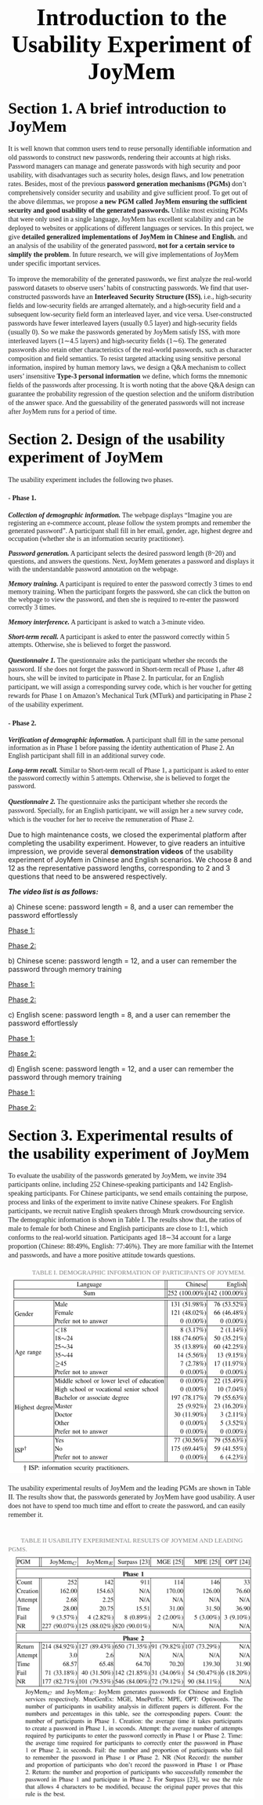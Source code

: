 # <center><font face="Times New Roman" color=black size=7>Introduction to the Usability Experiment of JoyMem</font></center>
## <font face="Times New Roman" color=black size=6>Section 1. A brief introduction to JoyMem</font>

<font face="Times New Roman">It is well known that common users tend to reuse personally identifiable information and old passwords to construct new passwords, rendering their accounts at high risks. Password managers can manage and generate passwords with high security and poor usability, with disadvantages such as security holes, design flaws, and low penetration rates. Besides, most of the previous **password generation mechanisms (PGMs)** don’t comprehensively consider security and usability and give sufficient proof. To get out of the above dilemmas, we propose **a new PGM called JoyMem ensuring the sufficient security and good usability of the generated passwords.** Unlike most existing PGMs that were only used in a single language, JoyMem has excellent scalability and can be deployed to websites or applications of different languages or services. In this project, we give **detailed generalized implementations of JoyMem in Chinese and English**, and an analysis of the usability of the generated password, **not for a certain service to simplify the problem**. In future research, we will give implementations of JoyMem under specific important services. </font>

<font face="Times New Roman">To improve the memorability of the generated passwords, we first analyze the real-world password datasets to observe users’ habits of constructing passwords. We find that user-constructed passwords have an **Interleaved Security Structure (ISS)**, i.e., high-security fields and low-security fields are arranged alternately, and a high-security field and a subsequent low-security field form an interleaved layer, and vice versa. User-constructed passwords have fewer interleaved layers (usually 0.5 layer) and high-security fields (usually 0). So we make the passwords generated by JoyMem satisfy ISS, with more interleaved layers (1∼4.5 layers) and high-security fields (1∼6). The generated passwords also retain other characteristics of the real-world passwords, such as character composition and field semantics. To resist targeted attacking using sensitive personal information, inspired by human memory laws, we design a Q&A mechanism to collect users’ insensitive **Type-3 personal information** we define, which forms the mnemonic fields of the passwords after processing. It is worth noting that the above Q&A design can guarantee the probability regression of the question selection and the uniform distribution of the answer space. And the guessability of the generated passwords will not increase after JoyMem runs for a period of time. </font>


## <font face="Times New Roman" color=black size=6>Section 2. Design of the usability experiment of JoyMem</font>
<font face="Times New Roman">The usability experiment includes the following two phases.</font>

#### <font face="Times New Roman">**- Phase 1.**</font>
<font face="Times New Roman">

***Collection of demographic information.*** The webpage displays “Imagine you are registering an e-commerce account, please follow the system prompts and remember the generated password”. A participant shall fill in her email, gender, age, highest degree and occupation (whether she is an information security practitioner).

***Password generation.*** A participant selects the desired password length (8~20) and questions, and answers the questions. Next, JoyMem generates a password and displays it with the understandable password annotation on the webpage. 

***Memory training.*** A participant is required to enter the password correctly 3 times to end memory training. When the participant forgets the password, she can click the button on the webpage to view the password, and then she is required to re-enter the password correctly 3 times.

***Memory interference.*** A participant is asked to watch a 3-minute video.

***Short-term recall.*** A participant is asked to enter the password correctly within 5 attempts. Otherwise, she is believed to forget the password.

***Questionnaire 1.*** The questionnaire asks the participant whether she records the password. If she does not forget the password in Short-term recall of Phase 1, after 48 hours, she will be invited to participate in Phase 2. In particular, for an English participant, we will assign a corresponding survey code, which is her voucher for getting rewards for Phase 1 on Amazon’s Mechanical Turk (MTurk) and participating in Phase 2 of the usability experiment.</font>





#### <font face="Times New Roman">**- Phase 2.**</font>
<font face="Times New Roman">

***Verification of demographic information.*** A participant shall fill in the same personal information as in Phase 1 before passing the identity authentication of Phase 2. An English participant shall fill in an additional survey code. 

***Long-term recall.*** Similar to Short-term recall of Phase 1, a participant is asked to enter the password correctly within 5 attempts. Otherwise, she is believed to forget the password. 

***Questionnaire 2.*** The questionnaire asks the participant whether she records the password. Specially, for an English participant, we will assign her a new survey code, which is the voucher for her to receive the remuneration of Phase 2. 
</font>

Due to high maintenance costs, we closed the experimental platform after completing the usability experiment. However, to give readers an intuitive impression, we provide several **demonstration videos** of the usability experiment of JoyMem in Chinese and English scenarios. We choose 8 and 12 as the representative password lengths, corresponding to 2 and 3 questions that need to be answered respectively. 

***The video list is as follows:***

a)	Chinese scene: password length = 8, and a user can remember the password effortlessly

[Phase 1:]()

[Phase 2:]()

b)	Chinese scene: password length = 12, and a user can remember the password through memory training

[Phase 1:]()

[Phase 2:]()

c)	English scene: password length = 8, and a user can remember the password effortlessly

[Phase 1:]()

[Phase 2:]()

d)	English scene: password length = 12, and a user can remember the password through memory training

[Phase 1:]()

[Phase 2:]()

## <font face="Times New Roman" color=black size=6>Section 3.  Experimental results of the usability experiment of JoyMem</font>
<font face="Times New Roman">
To evaluate the usability of the passwords generated by JoyMem, we invite 394 participants online, including 252 Chinese-speaking participants and 142 English-speaking participants. For Chinese participants, we send emails containing the purpose, process and links of the experiment to invite native Chinese speakers. For English participants, we recruit native English speakers through Mturk crowdsourcing service. The demographic information is shown in Table I. The results show that, the ratios of male to female for both Chinese and English participants are close to 1:1, which conforms to the real-world situation. Participants aged 18∼34 account for a large proportion (Chinese: 88:49%, English: 77:46%). They are more familiar with the Internet and passwords, and have a more positive attitude towards questions. 
</font>
</br>
</br>
 <font face="Times New Roman" color=gray lign="center"size=2> &nbsp &nbsp &nbsp &nbsp &nbsp &nbsp &nbsp &nbspTABLE  I.  DEMOGRAPHIC INFORMATION OF PARTICIPANTS OF JOYMEM.</font>

<img src=https://github.com/JoyMem/JoyMem/blob/master/Table/TABLE%20I.%20DEMOGRAPHIC%20INFORMATION%20OF%20PARTICIPANTS%20OF%20JOYMEM.png lign=center width = "534" height = "400" />
<font face="Times New Roman">
</br>
</br>
The usability experimental results of JoyMem and the leading PGMs are shown in Table II. The results show that, the passwords generated by JoyMem have good usability. A user does not have to spend too much time and effort to create the password, and can easily remember it.
</font>

</br>
</br>
</br>
<font face="Times New Roman" color=gray  lign=center size=2> &nbsp &nbsp &nbsp &nbsp TABLE  II  USABILITY EXPERIMENTAL RESULTS OF JOYMEM AND LEADING PGMS.</font>
<img src=https://github.com/JoyMem/JoyMem/blob/master/Table/TABLE%20II%20USABILITY%20EXPERIMENTAL%20RESULTS%20OF%20JOYMEM%20AND%20LEADING%20PGMS.png lign=center width = "511.25" height = "500"/>



 




